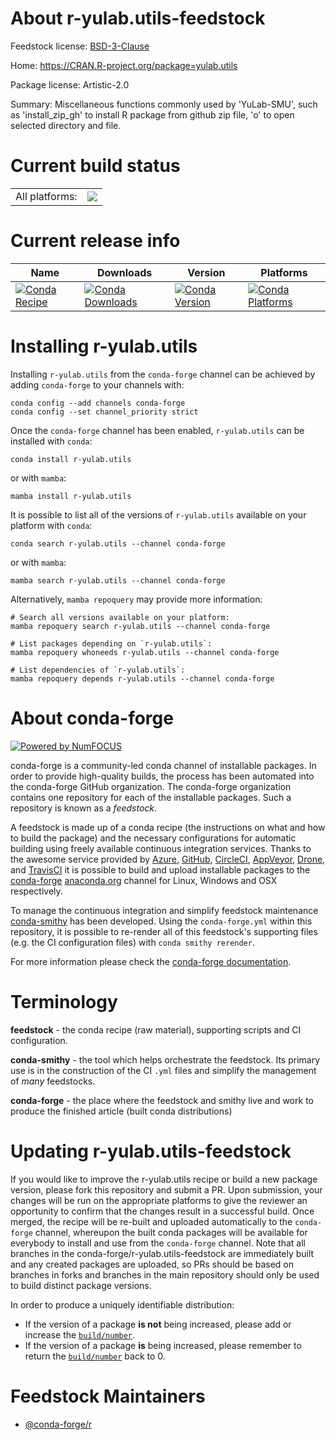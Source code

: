 About r-yulab.utils-feedstock
=============================

Feedstock license: [BSD-3-Clause](https://github.com/conda-forge/r-yulab.utils-feedstock/blob/main/LICENSE.txt)

Home: https://CRAN.R-project.org/package=yulab.utils

Package license: Artistic-2.0

Summary: Miscellaneous functions commonly used by 'YuLab-SMU', such as 'install_zip_gh' to install R package from github zip file, 'o' to open selected directory and file.

Current build status
====================


<table><tr><td>All platforms:</td>
    <td>
      <a href="https://dev.azure.com/conda-forge/feedstock-builds/_build/latest?definitionId=13768&branchName=main">
        <img src="https://dev.azure.com/conda-forge/feedstock-builds/_apis/build/status/r-yulab.utils-feedstock?branchName=main">
      </a>
    </td>
  </tr>
</table>

Current release info
====================

| Name | Downloads | Version | Platforms |
| --- | --- | --- | --- |
| [![Conda Recipe](https://img.shields.io/badge/recipe-r--yulab.utils-green.svg)](https://anaconda.org/conda-forge/r-yulab.utils) | [![Conda Downloads](https://img.shields.io/conda/dn/conda-forge/r-yulab.utils.svg)](https://anaconda.org/conda-forge/r-yulab.utils) | [![Conda Version](https://img.shields.io/conda/vn/conda-forge/r-yulab.utils.svg)](https://anaconda.org/conda-forge/r-yulab.utils) | [![Conda Platforms](https://img.shields.io/conda/pn/conda-forge/r-yulab.utils.svg)](https://anaconda.org/conda-forge/r-yulab.utils) |

Installing r-yulab.utils
========================

Installing `r-yulab.utils` from the `conda-forge` channel can be achieved by adding `conda-forge` to your channels with:

```
conda config --add channels conda-forge
conda config --set channel_priority strict
```

Once the `conda-forge` channel has been enabled, `r-yulab.utils` can be installed with `conda`:

```
conda install r-yulab.utils
```

or with `mamba`:

```
mamba install r-yulab.utils
```

It is possible to list all of the versions of `r-yulab.utils` available on your platform with `conda`:

```
conda search r-yulab.utils --channel conda-forge
```

or with `mamba`:

```
mamba search r-yulab.utils --channel conda-forge
```

Alternatively, `mamba repoquery` may provide more information:

```
# Search all versions available on your platform:
mamba repoquery search r-yulab.utils --channel conda-forge

# List packages depending on `r-yulab.utils`:
mamba repoquery whoneeds r-yulab.utils --channel conda-forge

# List dependencies of `r-yulab.utils`:
mamba repoquery depends r-yulab.utils --channel conda-forge
```


About conda-forge
=================

[![Powered by
NumFOCUS](https://img.shields.io/badge/powered%20by-NumFOCUS-orange.svg?style=flat&colorA=E1523D&colorB=007D8A)](https://numfocus.org)

conda-forge is a community-led conda channel of installable packages.
In order to provide high-quality builds, the process has been automated into the
conda-forge GitHub organization. The conda-forge organization contains one repository
for each of the installable packages. Such a repository is known as a *feedstock*.

A feedstock is made up of a conda recipe (the instructions on what and how to build
the package) and the necessary configurations for automatic building using freely
available continuous integration services. Thanks to the awesome service provided by
[Azure](https://azure.microsoft.com/en-us/services/devops/), [GitHub](https://github.com/),
[CircleCI](https://circleci.com/), [AppVeyor](https://www.appveyor.com/),
[Drone](https://cloud.drone.io/welcome), and [TravisCI](https://travis-ci.com/)
it is possible to build and upload installable packages to the
[conda-forge](https://anaconda.org/conda-forge) [anaconda.org](https://anaconda.org/)
channel for Linux, Windows and OSX respectively.

To manage the continuous integration and simplify feedstock maintenance
[conda-smithy](https://github.com/conda-forge/conda-smithy) has been developed.
Using the ``conda-forge.yml`` within this repository, it is possible to re-render all of
this feedstock's supporting files (e.g. the CI configuration files) with ``conda smithy rerender``.

For more information please check the [conda-forge documentation](https://conda-forge.org/docs/).

Terminology
===========

**feedstock** - the conda recipe (raw material), supporting scripts and CI configuration.

**conda-smithy** - the tool which helps orchestrate the feedstock.
                   Its primary use is in the construction of the CI ``.yml`` files
                   and simplify the management of *many* feedstocks.

**conda-forge** - the place where the feedstock and smithy live and work to
                  produce the finished article (built conda distributions)


Updating r-yulab.utils-feedstock
================================

If you would like to improve the r-yulab.utils recipe or build a new
package version, please fork this repository and submit a PR. Upon submission,
your changes will be run on the appropriate platforms to give the reviewer an
opportunity to confirm that the changes result in a successful build. Once
merged, the recipe will be re-built and uploaded automatically to the
`conda-forge` channel, whereupon the built conda packages will be available for
everybody to install and use from the `conda-forge` channel.
Note that all branches in the conda-forge/r-yulab.utils-feedstock are
immediately built and any created packages are uploaded, so PRs should be based
on branches in forks and branches in the main repository should only be used to
build distinct package versions.

In order to produce a uniquely identifiable distribution:
 * If the version of a package **is not** being increased, please add or increase
   the [``build/number``](https://docs.conda.io/projects/conda-build/en/latest/resources/define-metadata.html#build-number-and-string).
 * If the version of a package **is** being increased, please remember to return
   the [``build/number``](https://docs.conda.io/projects/conda-build/en/latest/resources/define-metadata.html#build-number-and-string)
   back to 0.

Feedstock Maintainers
=====================

* [@conda-forge/r](https://github.com/conda-forge/r/)

